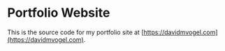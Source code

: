 # Portfolio Website

This is the source code for my portfolio site at [https://davidmvogel.com](https://davidmvogel.com). 
